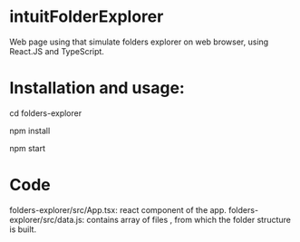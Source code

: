 # intuitFolderExplorer
Web page using that simulate folders explorer on web browser, using React.JS and TypeScript.
# Installation and usage:
cd folders-explorer

npm install

npm start

# Code
folders-explorer/src/App.tsx: react component of the app.
folders-explorer/src/data.js: contains array of files , from which the folder structure is built.

